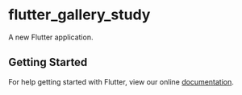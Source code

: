 # flutter_gallery_study

A new Flutter application.

## Getting Started

For help getting started with Flutter, view our online
[documentation](https://flutter.io/).
